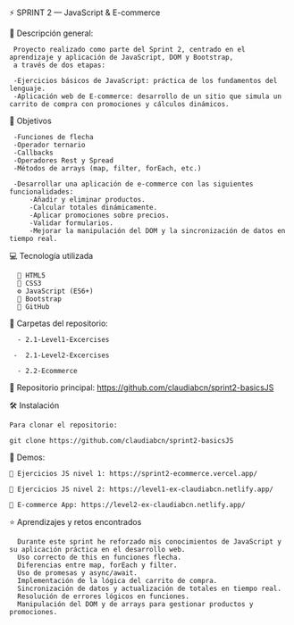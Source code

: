 ⚡️ SPRINT 2 — JavaScript & E-commerce

🧩 Descripción general:

     Proyecto realizado como parte del Sprint 2, centrado en el aprendizaje y aplicación de JavaScript, DOM y Bootstrap,
     a través de dos etapas:

     -Ejercicios básicos de JavaScript: práctica de los fundamentos del lenguaje.
     -Aplicación web de E-commerce: desarrollo de un sitio que simula un carrito de compra con promociones y cálculos dinámicos.
  
🎯 Objetivos

     -Funciones de flecha
     -Operador ternario
     -Callbacks
     -Operadores Rest y Spread
     -Métodos de arrays (map, filter, forEach, etc.)
     
     -Desarrollar una aplicación de e-commerce con las siguientes funcionalidades:
         -Añadir y eliminar productos.
         -Calcular totales dinámicamente.
         -Aplicar promociones sobre precios.
         -Validar formularios.
         -Mejorar la manipulación del DOM y la sincronización de datos en tiempo real.

💻 Tecnología utilizada
        
      🧾 HTML5
      🎨 CSS3
      ⚙️ JavaScript (ES6+)
      💠 Bootstrap
      🐙 GitHub

📂 Carpetas del repositorio:

      - 2.1-Level1-Excercises
    
     -  2.1-Level2-Excercises
    
      - 2.2-Ecommerce

🔗 Repositorio principal:
https://github.com/claudiabcn/sprint2-basicsJS

🛠 Instalación

    Para clonar el repositorio:

    git clone https://github.com/claudiabcn/sprint2-basicsJS

📸 Demos:
      
    🔗 Ejercicios JS nivel 1: https://sprint2-ecommerce.vercel.app/
      
    🔗 Ejercicios JS nivel 2: https://level1-ex-claudiabcn.netlify.app/
      
    🛒 E-commerce App: https://level2-ex-claudiabcn.netlify.app/

⭐ Aprendizajes y retos encontrados

      Durante este sprint he reforzado mis conocimientos de JavaScript y su aplicación práctica en el desarrollo web.
      Uso correcto de this en funciones flecha.
      Diferencias entre map, forEach y filter.
      Uso de promesas y async/await.
      Implementación de la lógica del carrito de compra.
      Sincronización de datos y actualización de totales en tiempo real.
      Resolución de errores lógicos en funciones.
      Manipulación del DOM y de arrays para gestionar productos y promociones.
